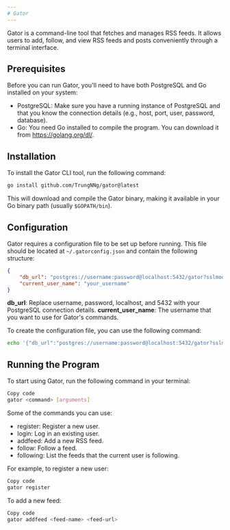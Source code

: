 ```yaml
---
# Gator
---
```

Gator is a command-line tool that fetches and manages RSS feeds. It allows users to add, follow, and view RSS feeds and posts conveniently through a terminal interface.

## Prerequisites
Before you can run Gator, you'll need to have both PostgreSQL and Go installed on your system:
* PostgreSQL: Make sure you have a running instance of PostgreSQL and that you know the connection details (e.g., host, port, user, password, database).
* Go: You need Go installed to compile the program. You can download it from https://golang.org/dl/.

## Installation
To install the Gator CLI tool, run the following command:
``` bash
go install github.com/TrungNNg/gator@latest
```
This will download and compile the Gator binary, making it available in your Go binary path (usually `$GOPATH/bin`).

## Configuration
Gator requires a configuration file to be set up before running. This file should be located at `~/.gatorconfig.json` and contain the following structure:

```json
{
    "db_url": "postgres://username:password@localhost:5432/gator?sslmode=disable",
    "current_user_name": "your_username"
}
```
**db_url**: Replace username, password, localhost, and 5432 with your PostgreSQL connection details.
**current_user_name**: The username that you want to use for Gator's commands.

To create the configuration file, you can use the following command:
```bash
echo '{"db_url":"postgres://username:password@localhost:5432/gator?sslmode=disable","current_user_name":"your_username"}' > ~/.gatorconfig.json
```

## Running the Program
To start using Gator, run the following command in your terminal:

```bash
Copy code
gator <command> [arguments]
```

Some of the commands you can use:
* register: Register a new user.
* login: Log in an existing user.
* addfeed: Add a new RSS feed.
* follow: Follow a feed.
* following: List the feeds that the current user is following.

For example, to register a new user:
```bash
Copy code
gator register
```

To add a new feed:
```bash
Copy code
gator addfeed <feed-name> <feed-url>
```